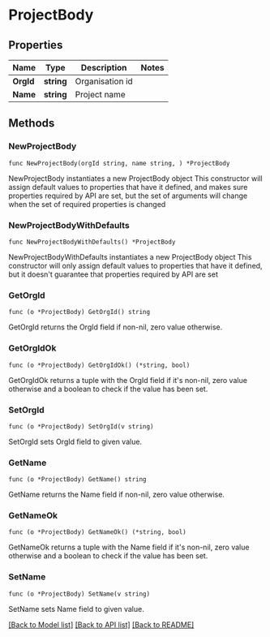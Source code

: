 # ProjectBody

## Properties

Name | Type | Description | Notes
------------ | ------------- | ------------- | -------------
**OrgId** | **string** | Organisation id | 
**Name** | **string** | Project name | 

## Methods

### NewProjectBody

`func NewProjectBody(orgId string, name string, ) *ProjectBody`

NewProjectBody instantiates a new ProjectBody object
This constructor will assign default values to properties that have it defined,
and makes sure properties required by API are set, but the set of arguments
will change when the set of required properties is changed

### NewProjectBodyWithDefaults

`func NewProjectBodyWithDefaults() *ProjectBody`

NewProjectBodyWithDefaults instantiates a new ProjectBody object
This constructor will only assign default values to properties that have it defined,
but it doesn't guarantee that properties required by API are set

### GetOrgId

`func (o *ProjectBody) GetOrgId() string`

GetOrgId returns the OrgId field if non-nil, zero value otherwise.

### GetOrgIdOk

`func (o *ProjectBody) GetOrgIdOk() (*string, bool)`

GetOrgIdOk returns a tuple with the OrgId field if it's non-nil, zero value otherwise
and a boolean to check if the value has been set.

### SetOrgId

`func (o *ProjectBody) SetOrgId(v string)`

SetOrgId sets OrgId field to given value.


### GetName

`func (o *ProjectBody) GetName() string`

GetName returns the Name field if non-nil, zero value otherwise.

### GetNameOk

`func (o *ProjectBody) GetNameOk() (*string, bool)`

GetNameOk returns a tuple with the Name field if it's non-nil, zero value otherwise
and a boolean to check if the value has been set.

### SetName

`func (o *ProjectBody) SetName(v string)`

SetName sets Name field to given value.



[[Back to Model list]](../README.md#documentation-for-models) [[Back to API list]](../README.md#documentation-for-api-endpoints) [[Back to README]](../README.md)



